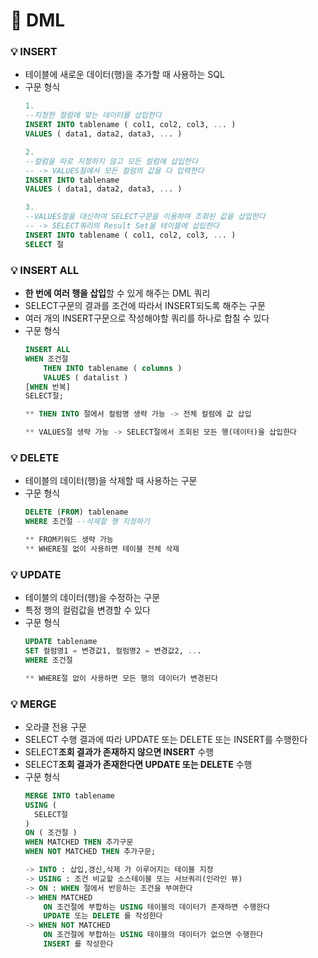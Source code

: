 # :pushpin: DML

### :bulb: INSERT
- 테이블에 새로운 데이터(행)을 추가할 때 사용하는 SQL
- 구문 형식
    ```sql
	1.
	--지정한 컬럼에 맞는 데이터를 삽입한다
	INSERT INTO tablename ( col1, col2, col3, ... )
	VALUES ( data1, data2, data3, ... )

	2.
	--컬럼을 따로 지정하지 않고 모든 컬럼에 삽입한다
	-- -> VALUES절에서 모든 컬럼의 값을 다 입력한다
	INSERT INTO tablename
	VALUES ( data1, data2, data3, ... )
	
	3.
	--VALUES절을 대신하여 SELECT구문을 이용하여 조회된 값을 삽입한다
	-- -> SELECT쿼리의 Result Set을 테이블에 삽입한다
	INSERT INTO tablename ( col1, col2, col3, ... )
	SELECT 절
    ```

### :bulb: INSERT ALL
- **한 번에 여러 행을 삽입**할 수 있게 해주는 DML 쿼리
- SELECT구문의 결과를 조건에 따라서 INSERT되도록 해주는 구문
- 여러 개의 INSERT구문으로 작성해야할 쿼리를 하나로 합칠 수 있다
- 구문 형식
    ```sql
	INSERT ALL
	WHEN 조건절
		THEN INTO tablename ( columns )
		VALUES ( datalist )
	[WHEN 반복]
	SELECT절;

	** THEN INTO 절에서 컬럼명 생략 가능 -> 전체 컬럼에 값 삽입

	** VALUES절 생략 가능 -> SELECT절에서 조회된 모든 행(데이터)을 삽입한다
    ```

### :bulb: DELETE
- 테이블의 데이터(행)을 삭제할 때 사용하는 구문
- 구문 형식
    ```sql
	DELETE (FROM) tablename
	WHERE 조건절 --삭제할 행 지정하기

	** FROM키워드 생략 가능
	** WHERE절 없이 사용하면 테이블 전체 삭제
    ```

### :bulb: UPDATE
- 테이블의 데이터(행)을 수정하는 구문
- 특정 행의 컬럼값을 변경할 수 있다
- 구문 형식
    ```sql
	UPDATE tablename
	SET 컬럼명1 = 변경값1, 컬럼명2 = 변경값2, ...
	WHERE 조건절

	** WHERE절 없이 사용하면 모든 행의 데이터가 변경된다
    ```

### :bulb: MERGE
- 오라클 전용 구문
- SELECT 수행 결과에 따라 UPDATE 또는 DELETE 또는 INSERT를 수행한다
- SELECT**조회 결과가 존재하지 않으면 INSERT** 수행
- SELECT**조회 결과가 존재한다면 UPDATE 또는 DELETE** 수행
- 구문 형식
    ```sql
	MERGE INTO tablename
	USING (
	  SELECT절
	)
	ON ( 조건절 )
	WHEN MATCHED THEN 추가구문
	WHEN NOT MATCHED THEN 추가구문;

	-> INTO : 삽입,갱신,삭제 가 이루어지는 테이블 지정
	-> USING : 조건 비교할 소스테이블 또는 서브쿼리(인라인 뷰)
	-> ON : WHEN 절에서 반응하는 조건을 부여한다
	-> WHEN MATCHED
		ON 조건절에 부합하는 USING 테이블의 데이터가 존재하면 수행한다
		UPDATE 또는 DELETE 를 작성한다
	-> WHEN NOT MATCHED
		ON 조건절에 부합하는 USING 테이블의 데이터가 없으면 수행한다
		INSERT 를 작성한다
    ```